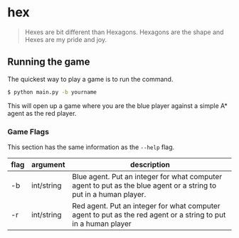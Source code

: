 # hex

> Hexes are bit different than Hexagons. Hexagons are the shape and Hexes are my pride and joy. 

## Running the game

The quickest way to play a game is to run the command.

```bash
$ python main.py -b yourname
```

This will open up a game where you are the blue player against a simple A* agent as the red player.

### Game Flags

This section has the same information as the `--help` flag.

flag | argument | description
--|--|--|
-b | int/string | Blue agent. Put an integer for what computer agent to put as the blue agent or a string to put in a human player.
-r | int/string | Red agent. Put an integer for what computer agent to put as the red agent or a string to put in a human player


